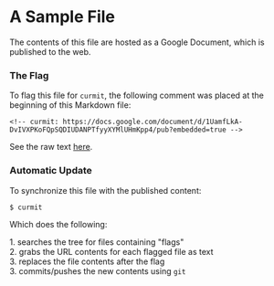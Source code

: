 <!-- curmit: https://docs.google.com/document/d/1UamfLkA-DvIVXPKoFQpSQDIUDANPTfyyXYMlUHmKpp4/pub?embedded=true -->



# A Sample File  
  
The contents of this file are hosted as a Google Document, which is published
to the web.  
  
### The Flag  
  
To flag this file for `curmit`, the following comment was placed at the
beginning of this Markdown file:  
  
```  
<!-- curmit: https://docs.google.com/document/d/1UamfLkA-
DvIVXPKoFQpSQDIUDANPTfyyXYMlUHmKpp4/pub?embedded=true -->  
```  
  
See the raw text
[here](https://raw.github.com/jacebrowning/curmit/master/docs/sample.md).  
  
### Automatic Update  
  
To synchronize this file with the published content:  
  
```  
$ curmit  
```  
  
Which does the following:  
  
1\. searches the tree for files containing "flags"  
2\. grabs the URL contents for each flagged file as text  
3\. replaces the file contents after the flag  
3\. commits/pushes the new contents using `git`
